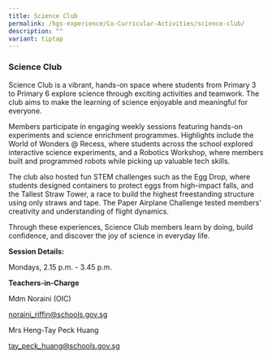 ```yaml
---
title: Science Club
permalink: /hgs-experience/Co-Curricular-Activities/science-club/
description: ""
variant: tiptap
---
```

<h3><strong>Science Club</strong></h3>
<p>Science Club is a vibrant, hands-on space where students from Primary
3 to Primary 6 explore science through exciting activities and teamwork.
The club aims to make the learning of science enjoyable and meaningful
for everyone.</p>
<p>Members participate in engaging weekly sessions featuring hands-on experiments
and science enrichment programmes. Highlights include the World of Wonders
@ Recess, where students across the school explored interactive science
experiments, and a Robotics Workshop, where members built and programmed
robots while picking up valuable tech skills.</p>
<p>The club also hosted fun STEM challenges such as the Egg Drop, where students
designed containers to protect eggs from high-impact falls, and the Tallest
Straw Tower, a race to build the highest freestanding structure using only
straws and tape. The Paper Airplane Challenge tested members' creativity
and understanding of flight dynamics.</p>
<p>Through these experiences, Science Club members learn by doing, build
confidence, and discover the joy of science in everyday life.</p>
<p><strong>Session Details:</strong>
</p>
<p>Mondays, 2.15 p.m. - 3.45 p.m.</p>
<p><strong>Teachers-in-Charge</strong>
</p>
<p>Mdm Noraini (OIC)</p>
<p><a href="mailto:noraini_riffin@schools.gov.sg" rel="noopener noreferrer nofollow" target="_blank">noraini_riffin@schools.gov.sg</a> 
</p>
<p>Mrs Heng-Tay Peck Huang</p>
<p><a href="mailto:tay_peck_huang@schools.gov.sg" rel="noopener noreferrer nofollow" target="_blank">tay_peck_huang@schools.gov.sg</a> 
</p>
<p></p>